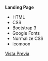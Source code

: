 **Landing Page**

 - HTML
 - CSS
 - Bootstrap 3
 - Google Fonts
 - Normalize CSS
 - icomoon

[Vista Previa](https://rubeeengm.github.io/landing-page/)
